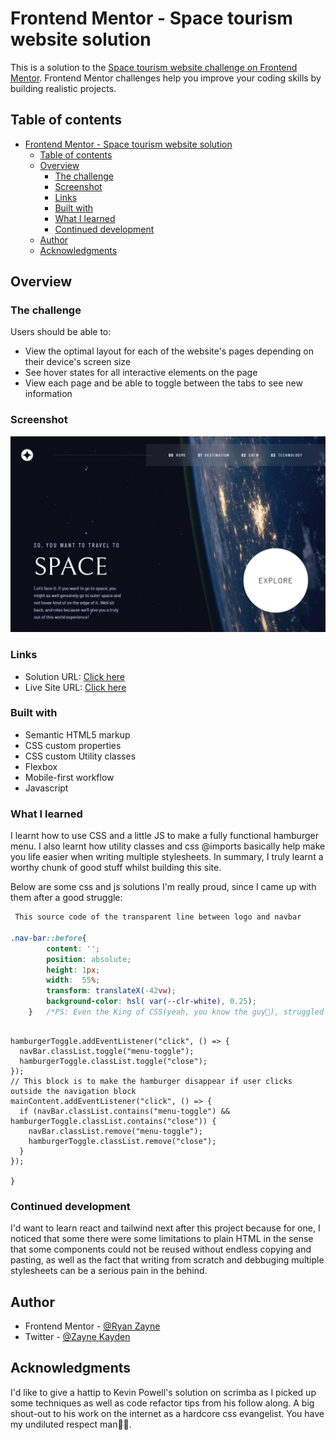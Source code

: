 # Frontend Mentor - Space tourism website solution

This is a solution to the [Space tourism website challenge on Frontend Mentor](https://www.frontendmentor.io/challenges/space-tourism-multipage-website-gRWj1URZ3). Frontend Mentor challenges help you improve your coding skills by building realistic projects. 

## Table of contents

- [Frontend Mentor - Space tourism website solution](#frontend-mentor---space-tourism-website-solution)
  - [Table of contents](#table-of-contents)
  - [Overview](#overview)
    - [The challenge](#the-challenge)
    - [Screenshot](#screenshot)
    - [Links](#links)
    - [Built with](#built-with)
    - [What I learned](#what-i-learned)
    - [Continued development](#continued-development)
  - [Author](#author)
  - [Acknowledgments](#acknowledgments)


## Overview

### The challenge

Users should be able to:

- View the optimal layout for each of the website's pages depending on their device's screen size
- See hover states for all interactive elements on the page
- View each page and be able to toggle between the tabs to see new information

### Screenshot

![](/assets/FireShot/Space%20tourism%20website%20-%20Screenshot.png)

### Links

- Solution URL: [Click here](https://www.frontendmentor.io/solutions/space-tourism-site-using-html-css-and-some-javascript-j3g7PrsR_G)
- Live Site URL: [Click here](https://zayne-space-tour-vercel.app)


### Built with

- Semantic HTML5 markup
- CSS custom properties
- CSS custom Utility classes
- Flexbox
- Mobile-first workflow
- Javascript


### What I learned

I learnt how to use CSS and a little JS to make a fully functional hamburger menu. I also learnt how utility classes and css @imports basically help make you life easier when writing multiple stylesheets. 
In summary, I truly learnt a worthy chunk of good stuff whilst building this site.

Below are some css and js solutions I'm really proud, since I came up with them after a good struggle:

```CSS
 This source code of the transparent line between logo and navbar

.nav-bar::before{
        content: '';
        position: absolute;
        height: 1px;
        width:  55%;            
        transform: translateX(-42vw);
        background-color: hsl( var(--clr-white), 0.25);
    }   /*PS: Even the King of CSS(yeah, you know the guy🧔), struggled with this aspect of the project too💆‍♂️... Just a testament to how rough the issue was😑*/
```

```JS

hamburgerToggle.addEventListener("click", () => {
  navBar.classList.toggle("menu-toggle");
  hamburgerToggle.classList.toggle("close");
});
// This block is to make the hamburger disappear if user clicks outside the navigation block
mainContent.addEventListener("click", () => {
  if (navBar.classList.contains("menu-toggle") && hamburgerToggle.classList.contains("close")) {
    navBar.classList.remove("menu-toggle");
    hamburgerToggle.classList.remove("close");
  }
});

}
```


### Continued development

I'd want to learn react and tailwind next after this project because for one, I noticed that some there were some limitations to plain HTML in the sense that some components could not be reused without endless copying and pasting, as well as the fact that writing from scratch and debbuging multiple stylesheets can be a serious pain in the behind.



## Author

- Frontend Mentor - [@Ryan Zayne](https://www.frontendmentor.io/profile/Ryan-Zayne)
- Twitter - [@Zayne Kayden](https://www.twitter.com/Zayne_Kayden)


## Acknowledgments

I'd like to give a hattip to Kevin Powell's solution on scrimba as I picked up some techniques as well as code refactor tips from his follow along. A big shout-out to his work on the internet as a hardcore css evangelist. You have my undiluted respect man🧎‍♂️.

